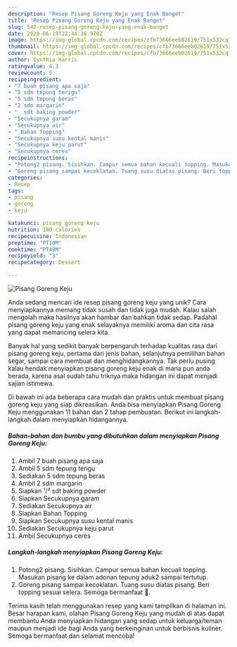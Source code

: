 ```yaml
---
description: "Resep Pisang Goreng Keju yang Enak Banget"
title: "Resep Pisang Goreng Keju yang Enak Banget"
slug: 542-resep-pisang-goreng-keju-yang-enak-banget
date: 2020-06-19T22:44:36.970Z
image: https://img-global.cpcdn.com/recipes/cfb73666eeb02619/751x532cq70/pisang-goreng-keju-foto-resep-utama.jpg
thumbnail: https://img-global.cpcdn.com/recipes/cfb73666eeb02619/751x532cq70/pisang-goreng-keju-foto-resep-utama.jpg
cover: https://img-global.cpcdn.com/recipes/cfb73666eeb02619/751x532cq70/pisang-goreng-keju-foto-resep-utama.jpg
author: Cynthia Harris
ratingvalue: 4.3
reviewcount: 5
recipeingredient:
- "7 buah pisang apa saja"
- "5 sdm tepung terigu"
- "5 sdm tepung beras"
- "2 sdm margarin"
- "  sdt baking powder"
- "Secukupnya garam"
- "Secukupnya air"
- " Bahan Topping"
- "Secukupnya susu kental manis"
- "Secukupnya keju parut"
- "Secukupnya ceres"
recipeinstructions:
- "Potong2 pisang. Sisihkan. Campur semua bahan kecuali topping. Masukan pisang ke dalam adonan tepung aduk2 sampai tertutup."
- "Goreng pisang sampai kecoklatan. Tuang susu diatas pisang. Beri topping sesuai selera. Semoga bermanfaat 🙏."
categories:
- Resep
tags:
- pisang
- goreng
- keju

katakunci: pisang goreng keju 
nutrition: 180 calories
recipecuisine: Indonesian
preptime: "PT10M"
cooktime: "PT49M"
recipeyield: "3"
recipecategory: Dessert

---
```



![Pisang Goreng Keju](https://img-global.cpcdn.com/recipes/cfb73666eeb02619/751x532cq70/pisang-goreng-keju-foto-resep-utama.jpg)

Anda sedang mencari ide resep pisang goreng keju yang unik? Cara menyiapkannya memang tidak susah dan tidak juga mudah. Kalau salah mengolah maka hasilnya akan hambar dan bahkan tidak sedap. Padahal pisang goreng keju yang enak selayaknya memiliki aroma dan cita rasa yang dapat memancing selera kita.

Banyak hal yang sedikit banyak berpengaruh terhadap kualitas rasa dari pisang goreng keju, pertama dari jenis bahan, selanjutnya pemilihan bahan segar, sampai cara membuat dan menghidangkannya. Tak perlu pusing kalau hendak menyiapkan pisang goreng keju enak di mana pun anda berada, karena asal sudah tahu triknya maka hidangan ini dapat menjadi sajian istimewa.




Di bawah ini ada beberapa cara mudah dan praktis untuk membuat pisang goreng keju yang siap dikreasikan. Anda bisa menyiapkan Pisang Goreng Keju menggunakan 11 bahan dan 2 tahap pembuatan. Berikut ini langkah-langkah dalam menyiapkan hidangannya.

<!--inarticleads1-->

##### Bahan-bahan dan bumbu yang dibutuhkan dalam menyiapkan Pisang Goreng Keju:

1. Ambil 7 buah pisang apa saja
1. Ambil 5 sdm tepung terigu
1. Sediakan 5 sdm tepung beras
1. Ambil 2 sdm margarin
1. Siapkan  ¹/² sdt baking powder
1. Siapkan Secukupnya garam
1. Sediakan Secukupnya air
1. Siapkan  Bahan Topping
1. Siapkan Secukupnya susu kental manis
1. Sediakan Secukupnya keju parut
1. Ambil Secukupnya ceres




<!--inarticleads2-->

##### Langkah-langkah menyiapkan Pisang Goreng Keju:

1. Potong2 pisang. Sisihkan. Campur semua bahan kecuali topping. Masukan pisang ke dalam adonan tepung aduk2 sampai tertutup.
1. Goreng pisang sampai kecoklatan. Tuang susu diatas pisang. Beri topping sesuai selera. Semoga bermanfaat 🙏.




Terima kasih telah menggunakan resep yang kami tampilkan di halaman ini. Besar harapan kami, olahan Pisang Goreng Keju yang mudah di atas dapat membantu Anda menyiapkan hidangan yang sedap untuk keluarga/teman maupun menjadi ide bagi Anda yang berkeinginan untuk berbisnis kuliner. Semoga bermanfaat dan selamat mencoba!
